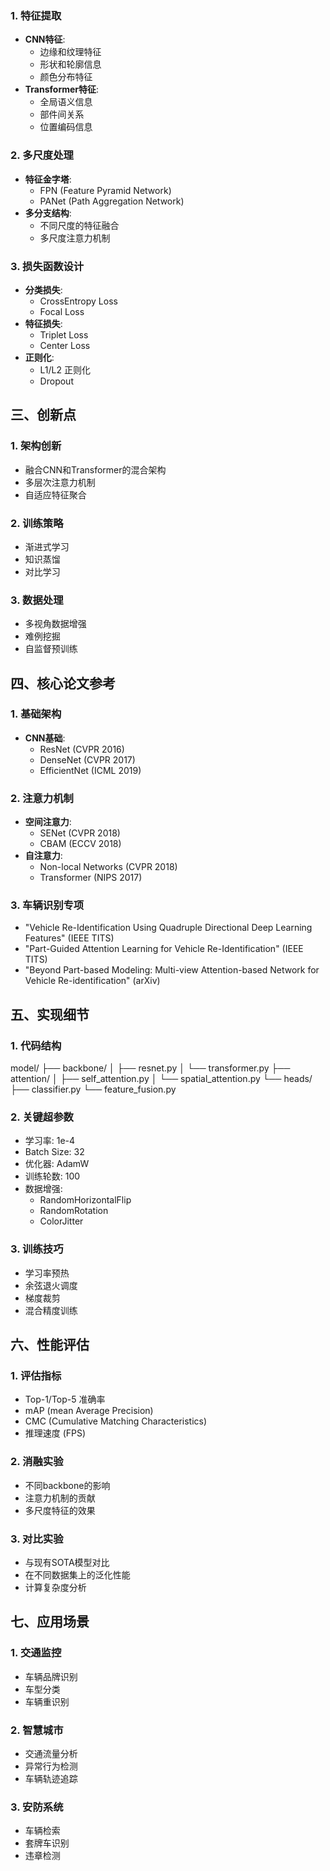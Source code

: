 ### 1. 特征提取
- **CNN特征**:
  - 边缘和纹理特征
  - 形状和轮廓信息
  - 颜色分布特征
- **Transformer特征**:
  - 全局语义信息
  - 部件间关系
  - 位置编码信息

### 2. 多尺度处理
- **特征金字塔**:
  - FPN (Feature Pyramid Network)
  - PANet (Path Aggregation Network)
- **多分支结构**:
  - 不同尺度的特征融合
  - 多尺度注意力机制

### 3. 损失函数设计
- **分类损失**:
  - CrossEntropy Loss
  - Focal Loss
- **特征损失**:
  - Triplet Loss
  - Center Loss
- **正则化**:
  - L1/L2 正则化
  - Dropout

## 三、创新点

### 1. 架构创新
- 融合CNN和Transformer的混合架构
- 多层次注意力机制
- 自适应特征聚合

### 2. 训练策略
- 渐进式学习
- 知识蒸馏
- 对比学习

### 3. 数据处理
- 多视角数据增强
- 难例挖掘
- 自监督预训练

## 四、核心论文参考

### 1. 基础架构
- **CNN基础**:
  - ResNet (CVPR 2016)
  - DenseNet (CVPR 2017)
  - EfficientNet (ICML 2019)

### 2. 注意力机制
- **空间注意力**:
  - SENet (CVPR 2018)
  - CBAM (ECCV 2018)
- **自注意力**:
  - Non-local Networks (CVPR 2018)
  - Transformer (NIPS 2017)

### 3. 车辆识别专项
- "Vehicle Re-Identification Using Quadruple Directional Deep Learning Features" (IEEE TITS)
- "Part-Guided Attention Learning for Vehicle Re-Identification" (IEEE TITS)
- "Beyond Part-based Modeling: Multi-view Attention-based Network for Vehicle Re-identification" (arXiv)

## 五、实现细节

### 1. 代码结构
model/
├── backbone/
│   ├── resnet.py
│   └── transformer.py
├── attention/
│   ├── self_attention.py
│   └── spatial_attention.py
└── heads/
    ├── classifier.py
    └── feature_fusion.py

### 2. 关键超参数
- 学习率: 1e-4
- Batch Size: 32
- 优化器: AdamW
- 训练轮数: 100
- 数据增强:
  - RandomHorizontalFlip
  - RandomRotation
  - ColorJitter

### 3. 训练技巧
- 学习率预热
- 余弦退火调度
- 梯度裁剪
- 混合精度训练

## 六、性能评估

### 1. 评估指标
- Top-1/Top-5 准确率
- mAP (mean Average Precision)
- CMC (Cumulative Matching Characteristics)
- 推理速度 (FPS)

### 2. 消融实验
- 不同backbone的影响
- 注意力机制的贡献
- 多尺度特征的效果

### 3. 对比实验
- 与现有SOTA模型对比
- 在不同数据集上的泛化性能
- 计算复杂度分析

## 七、应用场景

### 1. 交通监控
- 车辆品牌识别
- 车型分类
- 车辆重识别

### 2. 智慧城市
- 交通流量分析
- 异常行为检测
- 车辆轨迹追踪

### 3. 安防系统
- 车辆检索
- 套牌车识别
- 违章检测